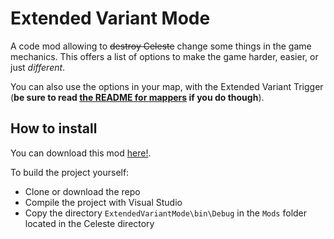 # Extended Variant Mode

A code mod allowing to ~~destroy Celeste~~ change some things in the game mechanics. This offers a list of options to make the game harder, easier, or just _different_. 

You can also use the options in your map, with the Extended Variant Trigger (**be sure to read [the README for mappers](https://github.com/max4805/Everest-ExtendedVariants/blob/master/ExtendedVariantMode/README-Mappers.txt) if you do though**).

## How to install

You can download this mod [here!](https://0x0a.de/twoclick?https://gamebanana.com/mmdl/566493).

To build the project yourself:
* Clone or download the repo
* Compile the project with Visual Studio
* Copy the directory `ExtendedVariantMode\bin\Debug` in the `Mods` folder located in the Celeste directory
